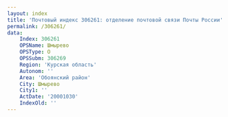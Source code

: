 ```yaml
---
layout: index
title: 'Почтовый индекс 306261: отделение почтовой связи Почты России'
permalink: /306261/
data:
    Index: 306261
    OPSName: Шмырево
    OPSType: О
    OPSSubm: 306269
    Region: 'Курская область'
    Autonom: ''
    Area: 'Обоянский район'
    City: Шмырево
    City1: ''
    ActDate: '20001030'
    IndexOld: ''
---
```

